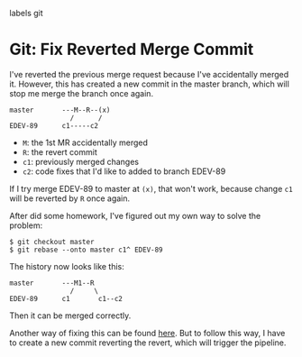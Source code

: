 labels git

# Git: Fix Reverted Merge Commit

I've reverted the previous merge request because I've accidentally merged it. However, this has created a new commit in the master branch, which will stop me merge the branch once again.

```
master       ---M--R--(x)
               /      /
EDEV-89      c1-----c2
```

* `M`: the 1st MR accidentally merged
* `R`: the revert commit
* `c1`: previously merged changes
* `c2`: code fixes that I'd like to added to branch EDEV-89

If I try merge EDEV-89 to master at `(x)`, that won't work, because change `c1` will be reverted by `R` once again.

After did some homework, I've figured out my own way to solve the problem:

```console
$ git checkout master
$ git rebase --onto master c1^ EDEV-89
```

The history now looks like this:

```
master       ---M1--R
               /     \
EDEV-89      c1       c1--c2
```

Then it can be merged correctly.

Another way of fixing this can be found [here](https://mirrors.edge.kernel.org/pub/software/scm/git/docs/howto/revert-a-faulty-merge.txt). But to follow this way, I have to create a new commit reverting the revert, which will trigger the pipeline.
